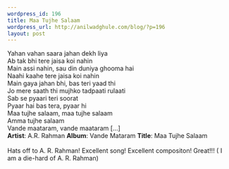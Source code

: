 ```yaml
--- 
wordpress_id: 196
title: Maa Tujhe Salaam
wordpress_url: http://anilwadghule.com/blog/?p=196
layout: post
---
```

<img alt="" src="http://froogle.google.com/base_image?size=2&amp;q=music/image/0/0ZMFpdE1-hGE.jpg" border="0" /><br />Yahan vahan saara jahan dekh liya<br />Ab tak bhi tere jaisa koi nahin<br />Main assi nahin, sau din duniya ghooma hai<br />Naahi kaahe tere jaisa koi nahin<br />Main gaya jahan bhi, bas teri yaad thi<br />Jo mere saath thi mujhko tadpaati rulaati<br />Sab se pyaari teri soorat<br />Pyaar hai bas tera, pyaar hi<br />Maa tujhe salaam, maa tujhe salaam<br />Amma tujhe salaam<br />Vande maataram, vande maataram […]<br /><strong>Artist</strong>: A.R. Rahman <strong>Album</strong>: Vande Mataram <strong>Title</strong>: Maa Tujhe Salaam<br /><br />Hats off to A. R. Rahman! Excellent song! Excellent compositon! Great!!! ( I am a die-hard of A. R. Rahman)
